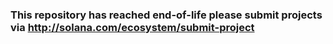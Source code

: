 ### This repository has reached end-of-life please submit projects via http://solana.com/ecosystem/submit-project
